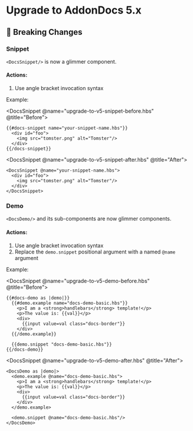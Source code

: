 # Upgrade to AddonDocs 5.x

## 🚨 Breaking Changes

### Snippet

`<DocsSnippet/>` is now a glimmer component.

#### Actions:
1. Use angle bracket invocation syntax

Example:

<DocsSnippet @name="upgrade-to-v5-snippet-before.hbs" @title="Before">

    {{#docs-snippet name="your-snippet-name.hbs"}}
      <div id="foo">
        <img src="tomster.png" alt="Tomster"/>
      </div>
    {{/docs-snippet}}
</DocsSnippet>

<DocsSnippet @name="upgrade-to-v5-snippet-after.hbs" @title="After">

    <DocsSnippet @name="your-snippet-name.hbs">
      <div id="foo">
        <img src="tomster.png" alt="Tomster"/>
      </div>
    </DocsSnippet>
</DocsSnippet>

### Demo

`<DocsDemo/>` and its sub-components are now glimmer components.

#### Actions:
1. Use angle bracket invocation syntax
1. Replace the `demo.snippet` positional argument with a named `@name` argument

Example:

<DocsSnippet @name="upgrade-to-v5-demo-before.hbs" @title="Before">

    {{#docs-demo as |demo|}}
      {{#demo.example name="docs-demo-basic.hbs"}}
        <p>I am a <strong>handlebars</strong> template!</p>
        <p>The value is: {{val}}</p>
        <div>
          {{input value=val class="docs-border"}}
        </div>
      {{/demo.example}}

      {{demo.snippet "docs-demo-basic.hbs"}}
    {{/docs-demo}}
</DocsSnippet>

<DocsSnippet @name="upgrade-to-v5-demo-after.hbs" @title="After">

    <DocsDemo as |demo|>
      <demo.example @name="docs-demo-basic.hbs">
        <p>I am a <strong>handlebars</strong> template!</p>
        <p>The value is: {{val}}</p>
        <div>
          {{input value=val class="docs-border"}}
        </div>
      </demo.example>

      <demo.snippet @name="docs-demo-basic.hbs"/>
    </DocsDemo>
</DocsSnippet>
